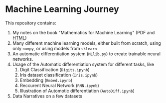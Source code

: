 # Machine Learning Journey
This repository contains:
1. My notes on the book "Mathematics for Machine Learning" (PDF and [HTML](https://pranav-joshi-iitgn.github.io/ML_Journey/))
2. Many different machine learning models, either built from scratch, using only `numpy`, or using models from `sklearn`
3. An automatic differentiation system (`MLlib.py`) to create trainable neural networks.
4. Usage of the Automatic differentiation system for different tasks, like
   1. Digit Classification (`Digits.ipynb`)
   2. Iris dataset classification (`Iris.ipynb`)
   3. Embedding (`Embed.ipynb`)
   4. Reccurent Neural Network (`RNN.ipynb`)
   5. Illustration of Automotic differentiation (`AutoDiff.ipynb`)
6. Data Narratives on a few datasets

